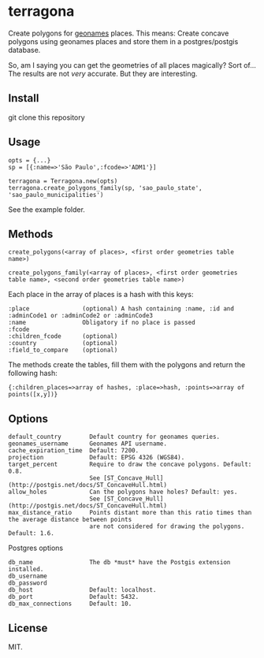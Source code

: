 terragona
=========

Create polygons for [geonames](www.geonames.org) places.
This means: Create concave polygons using geonames places and store them in a postgres/postgis database.

So, am I saying you can get the geometries of all places magically? Sort of... 
The results are not *very* accurate. But they are interesting.
  
Install
-------

git clone this repository

Usage
-----

```
opts = {...}
sp = [{:name=>'São Paulo',:fcode=>'ADM1'}]

terragona = Terragona.new(opts)
terragona.create_polygons_family(sp, 'sao_paulo_state', 'sao_paulo_municipalities')

```

See the example folder.

Methods
-------

```
create_polygons(<array of places>, <first order geometries table name>)
  
create_polygons_family(<array of places>, <first order geometries table name>, <second order geometries table name>)
```

Each place in the array of places is a hash with this keys:

```
:place               (optional) A hash containing :name, :id and :adminCode1 or :adminCode2 or :adminCode3
:name                Obligatory if no place is passed
:fcode               
:children_fcode      (optional)
:country             (optional)
:field_to_compare    (optional)
```

The methods create the tables, fill them with the polygons and return the following hash:

```
{:children_places=>array of hashes, :place=>hash, :points=>array of points([x,y])}
```

Options
------
```
default_country        Default country for geonames queries.
geonames_username      Geonames API username.
cache_expiration_time  Default: 7200.
projection             Default: EPSG 4326 (WGS84).
target_percent         Require to draw the concave polygons. Default: 0.8. 
                       See [ST_Concave_Hull](http://postgis.net/docs/ST_ConcaveHull.html)
allow_holes            Can the polygons have holes? Default: yes. 
                       See [ST_Concave_Hull](http://postgis.net/docs/ST_ConcaveHull.html)
max_distance_ratio     Points distant more than this ratio times than the average distance between points 
                       are not considered for drawing the polygons. Default: 1.6.
```

Postgres options
```
db_name                The db *must* have the Postgis extension installed.
db_username
db_password
db_host                Default: localhost.
db_port                Default: 5432.
db_max_connections     Default: 10.
```

License
-------

MIT.